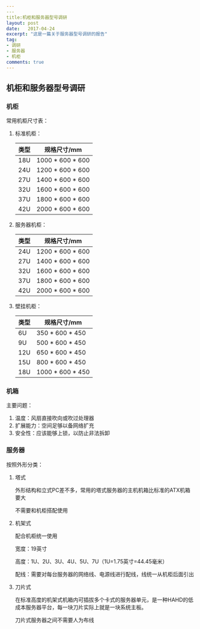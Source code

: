 ```yaml
---
​---
title:机柜和服务器型号调研
layout: post
date:   2017-04-24
excerpt: "这是一篇关于服务器型号调研的报告"
tag:
- 调研
- 服务器
- 机柜
comments: true
---
```




## 机柜和服务器型号调研

### 机柜

常用机柜尺寸表：

1. 标准机柜：

   | 类型   | 规格尺寸/mm          |
   | ---- | ---------------- |
   | 18U  | 1000 * 600 * 600 |
   | 24U  | 1200 * 600 * 600 |
   | 27U  | 1400 * 600 * 600 |
   | 32U  | 1600 * 600 * 600 |
   | 37U  | 1800 * 600 * 600 |
   | 42U  | 2000 * 600 * 600 |


2. 服务器机柜：

   | 类型   | 规格尺寸/mm          |
   | ---- | ---------------- |
   | 24U  | 1200 * 600 * 600 |
   | 27U  | 1400 * 600 * 600 |
   | 32U  | 1600 * 600 * 600 |
   | 37U  | 1800 * 600 * 600 |
   | 42U  | 2000 * 600 * 600 |

3. 壁挂机柜：

   | 类型   | 规格尺寸/mm          |
   | ---- | ---------------- |
   | 6U   | 350 * 600 * 450  |
   | 9U   | 500 * 600 * 450  |
   | 12U  | 650 * 600 * 450  |
   | 15U  | 800 * 600 * 450  |
   | 18U  | 1000 * 600 * 450 |

### 机箱

主要问题：

1. 温度：风扇直接吹向或吹过处理器
2. 扩展能力：空间足够以备网络扩充
3. 安全性：应该能够上锁，以防止非法拆卸

### 服务器

按照外形分类：

1. 塔式

   外形结构和立式PC差不多，常用的塔式服务器的主机机箱比标准的ATX机箱要大

   不需要和机柜搭配使用

2. 机架式

   配合机柜统一使用

   宽度：19英寸

   高度：1U、2U、3U、4U、5U、7U（1U=1.75英寸=44.45毫米）

   配线：需要对每台服务器的网络线、电源线进行配线，线统一从机柜后面引出

3. 刀片式

   在标准高度的机架式机箱内可插拔多个卡式的服务器单元，是一种HAHD的低成本服务器平台，每一块刀片实际上就是一块系统主板。

   刀片式服务器之间不需要人为布线


   ​

   ​

   ​


